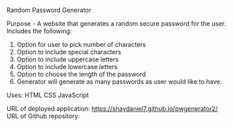 Random Password Generator

Purpose - 
A website that generates a random secure password for the user. Includes the following:

1. Option for user to pick number of characters
2. Option to include special characters 
3. Option to include uppercase letters
4. Option to include lowercase letters
5. Option to choose the length of the password
6. Generator will generate as many passwords as user would like to have.


Uses: 
HTML
CSS
JavaScript

URL of deployed application: https://shaydaniel7.github.io/pwgenerator2/
URL of Github repository:
